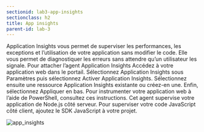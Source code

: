 ```yaml
---
sectionid: lab3-app-insights
sectionclass: h2
title: App insights
parent-id: lab-3
---
```



Application Insights vous permet de superviser les performances, les exceptions et l’utilisation de votre application sans modifier le code. Elle vous permet de diagnostiquer les erreurs sans attendre qu’un utilisateur les signale.
Pour attacher l’agent Application Insights
Accédez à votre application web dans le portail.
Sélectionnez Application Insights sous Paramètres
puis sélectionnez Activer Application Insights.
Sélectionnez ensuite une ressource Application Insights existante ou créez-en une.
Enfin, sélectionnez Appliquer en bas. Pour instrumenter votre application web à l’aide de PowerShell, consultez ces instructions.
Cet agent supervise votre application de Node.js côté serveur. Pour superviser votre code JavaScript côté client, ajoutez le SDK JavaScript à votre projet.

![app_insights](/media/lab1/app_insights.png)
